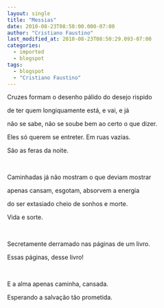 ```yaml
---
layout: single
title: "Messias"
date: 2010-08-23T08:50:00.000-07:00
author: "Cristiano Faustino"
last_modified_at: 2010-08-23T08:50:29.093-07:00
categories:
  - imported
  - blogspot
tags:
  - blogspot
  - "Cristiano Faustino"
---
```


Cruzes formam o desenho pálido do desejo rispido

de ter quem longiquamente está, e vai, e já

não se sabe, não se soube bem ao certo o que dizer.

Eles só querem se entreter. Em ruas vazias.

São as feras da noite.

    

Caminhadas já não mostram o que deviam mostrar

apenas cansam, esgotam, absorvem a energia

do ser extasiado cheio de sonhos e morte.

Vida e sorte.

    

Secretamente derramado nas páginas de um livro.

Essas páginas, desse livro!

    

E a alma apenas caminha, cansada.

Esperando a salvação tão prometida.